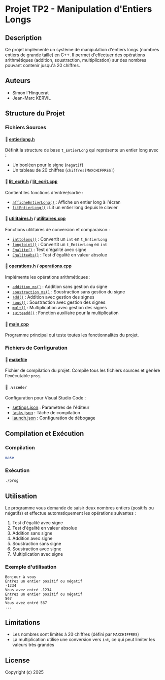 # Projet TP2 - Manipulation d'Entiers Longs

## Description

Ce projet implémente un système de manipulation d'entiers longs (nombres entiers de grande taille) en C++. Il permet d'effectuer des opérations arithmétiques (addition, soustraction, multiplication) sur des nombres pouvant contenir jusqu'à 20 chiffres.

## Auteurs

- Simon l'Hinguerat
- Jean-Marc KERVIL

## Structure du Projet

### Fichiers Sources

#### 📄 [entierlong.h](entierlong.h)
Définit la structure de base `t_EntierLong` qui représente un entier long avec :
- Un booléen pour le signe (`negatif`)
- Un tableau de 20 chiffres (`chiffres[MAXCHIFFRES]`)

#### 📄 [lit_ecrit.h](lit_ecrit.h) / [lit_ecrit.cpp](lit_ecrit.cpp)
Contient les fonctions d'entrée/sortie :
- [`afficheEntierLong()`](lit_ecrit.cpp) : Affiche un entier long à l'écran
- [`litEntierLong()`](lit_ecrit.cpp) : Lit un entier long depuis le clavier

#### 📄 [utilitaires.h](utilitaires.h) / [utilitaires.cpp](utilitaires.cpp)
Fonctions utilitaires de conversion et comparaison :
- [`inttolong()`](utilitaires.cpp) : Convertit un `int` en `t_EntierLong`
- [`longtoint()`](utilitaires.cpp) : Convertit un `t_EntierLong` en `int`
- [`Egalite()`](utilitaires.cpp) : Test d'égalité avec signe
- [`EgaliteAbs()`](utilitaires.cpp) : Test d'égalité en valeur absolue

#### 📄 [operations.h](operations.h) / [operations.cpp](operations.cpp)
Implémente les opérations arithmétiques :
- [`addition_ms()`](operations.cpp) : Addition sans gestion du signe
- [`soustraction_ms()`](operations.cpp) : Soustraction sans gestion du signe
- [`add()`](operations.cpp) : Addition avec gestion des signes
- [`sous()`](operations.cpp) : Soustraction avec gestion des signes
- [`mult()`](operations.cpp) : Multiplication avec gestion des signes
- [`suiteadd()`](operations.cpp) : Fonction auxiliaire pour la multiplication

#### 📄 [main.cpp](main.cpp)
Programme principal qui teste toutes les fonctionnalités du projet.

### Fichiers de Configuration

#### 📄 [makefile](makefile)
Fichier de compilation du projet. Compile tous les fichiers sources et génère l'exécutable `prog`.

#### 📁 `.vscode/`
Configuration pour Visual Studio Code :
- [settings.json](.vscode/settings.json) : Paramètres de l'éditeur
- [tasks.json](.vscode/tasks.json) : Tâche de compilation
- [launch.json](.vscode/launch.json) : Configuration de débogage

## Compilation et Exécution

### Compilation
```bash
make
```

### Exécution
```bash
./prog
```

## Utilisation

Le programme vous demande de saisir deux nombres entiers (positifs ou négatifs) et effectue automatiquement les opérations suivantes :

1. Test d'égalité avec signe
2. Test d'égalité en valeur absolue
3. Addition sans signe
4. Addition avec signe
5. Soustraction sans signe
6. Soustraction avec signe
7. Multiplication avec signe

### Exemple d'utilisation

```
Bonjour à vous
Entrez un entier positif ou négatif
-1234
Vous avez entré -1234
Entrez un entier positif ou négatif
567
Vous avez entré 567
...
```

## Limitations

- Les nombres sont limités à 20 chiffres (défini par `MAXCHIFFRES`)
- La multiplication utilise une conversion vers `int`, ce qui peut limiter les valeurs très grandes

## License

Copyright (c) 2025